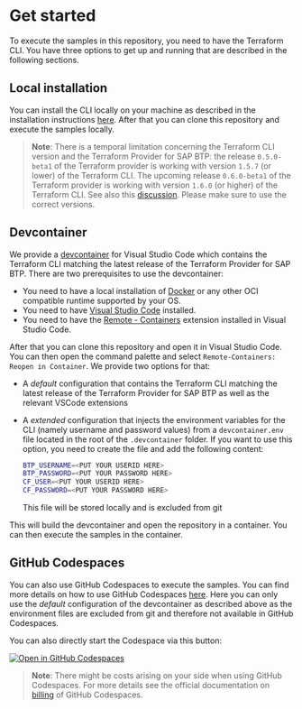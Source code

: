 
# Get started

To execute the samples in this repository, you need to have the Terraform CLI. You have three options to get up and running that are described in the following sections.

## Local installation

You can install the CLI locally on your machine as described in the installation instructions [here](https://learn.hashicorp.com/tutorials/terraform/install-cli). After that you can clone this repository and execute the samples locally.

> **Note**: There is a temporal limitation concerning the Terraform CLI version and the Terraform Provider for SAP BTP: the release `0.5.0-beta1` of the Terraform provider is working with version `1.5.7` (or lower) of the Terraform CLI. The upcoming release `0.6.0-beta1` of the Terraform provider is working with version `1.6.0` (or higher) of the Terraform CLI. See also this [discussion](https://github.com/SAP/terraform-provider-btp/discussions/477). Please make sure to use the correct versions.

## Devcontainer

We provide a [devcontainer](https://code.visualstudio.com/docs/remote/containers) for Visual Studio Code which contains the Terraform CLI matching the latest release of the Terraform Provider for SAP BTP. There are two prerequisites to use the devcontainer:

- You need to have a local installation of [Docker](https://www.docker.com/) or any other OCI compatible runtime supported by your OS.
- You need to have [Visual Studio Code](https://code.visualstudio.com/) installed.
- You need to have the [Remote - Containers](https://marketplace.visualstudio.com/items?itemName=ms-vscode-remote.remote-containers) extension installed in Visual Studio Code.

After that you can clone this repository and open it in Visual Studio Code. You can then open the command palette and select `Remote-Containers: Reopen in Container`. We provide two options for that:

- A *default* configuration that contains the Terraform CLI matching the latest release of the Terraform Provider for SAP BTP as well as the relevant VSCode extensions
- A *extended* configuration that injects the environment variables for the CLI (namely username and password values) from a `devcontainer.env` file located in the root of the `.devcontainer` folder. If you want to use this option, you need to create the file and add the following content:

    ```bash
    BTP_USERNAME=<PUT YOUR USERID HERE>
    BTP_PASSWORD=<PUT YOUR PASSWORD HERE>
    CF_USER=<PUT YOUR USERID HERE>
    CF_PASSWORD=<PUT YOUR PASSWORD HERE>
    ```

    This file will be stored locally and is excluded from git

This will build the devcontainer and open the repository in a container. You can then execute the samples in the container.

## GitHub Codespaces

You can also use GitHub Codespaces to execute the samples. You can find more details on how to use GitHub Codespaces [here](https://docs.github.com/en/codespaces/developing-in-codespaces/creating-a-codespace). Here you can only use the *default* configuration of the devcontainer as described above as the environment files are excluded from git and therefore not available in GitHub Codespaces.

You can also directly start the Codespace via this button:

[![Open in GitHub Codespaces](https://github.com/codespaces/badge.svg)](https://github.com/codespaces/new?hide_repo_select=true&ref=main&repo=656281656&machine=basicLinux32gb&devcontainer_path=.devcontainer%2Fdevcontainer.json&location=WestEurope)

> **Note**: There might be costs arising on your side when using GitHub Codespaces. For more details see the official documentation on [billing](https://docs.github.com/billing/managing-billing-for-github-codespaces/about-billing-for-github-codespaces) of GitHub Codespaces.
